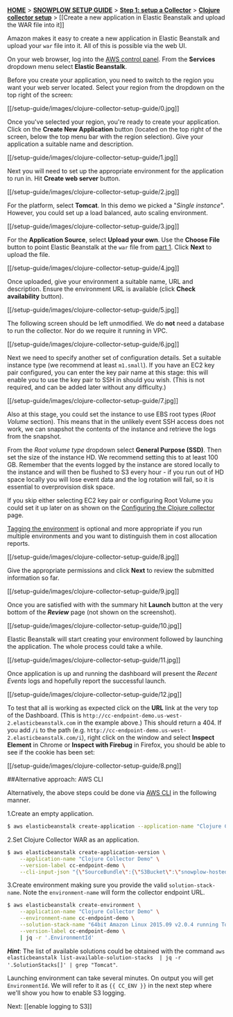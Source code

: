 [**HOME**](Home) > [**SNOWPLOW SETUP GUIDE**](Setting-up-Snowplow) > [**Step 1: setup a Collector**](Setting-up-a-Collector) > [**Clojure collector setup**](setting-up-the-clojure-collector) > [[Create a new application in Elastic Beanstalk and upload the WAR file into it]]

Amazon makes it easy to create a new application in Elastic Beanstalk and upload your `war` file into it. All of this is possible via the web UI.

On your web browser, log into the [AWS control panel][aws]. From the **Services** dropdown menu select **Elastic Beanstalk**. 

Before you create your application, you need to switch to the region you want your web server located. Select your region from the dropdown on the top right of the screen:

[[/setup-guide/images/clojure-collector-setup-guide/0.jpg]]

Once you've selected your region, you're ready to create your application. Click on the **Create New Application** button (located on the top right of the screen, below the top menu bar with the region selection). Give your application a suitable name and description.

[[/setup-guide/images/clojure-collector-setup-guide/1.jpg]]

Next you will need to set up the appropriate environment for the application to run in. Hit **Create web server** button.

[[/setup-guide/images/clojure-collector-setup-guide/2.jpg]]

For the platform, select **Tomcat**. In this demo we picked a "*Single instance*". However, you could set up a load balanced, auto scaling environment.

[[/setup-guide/images/clojure-collector-setup-guide/3.jpg]]

For the **Application Source**, select **Upload your own**. Use the **Choose File** button to point Elastic Beanstalk at the `war` file from [part 1](Download-the-Clojure-collector-WAR-file-or-compile-it-from-source). Click **Next** to upload the file.

[[/setup-guide/images/clojure-collector-setup-guide/4.jpg]]

Once uploaded, give your environment a suitable name, URL and description. Ensure the environment URL is available (click **Check availability** button).

[[/setup-guide/images/clojure-collector-setup-guide/5.jpg]]

The following screen should be left unmodified. We do **not** need a database to run the collector. Nor do we require it running in VPC. 

[[/setup-guide/images/clojure-collector-setup-guide/6.jpg]]

Next we need to specify another set of configuration details. Set a suitable instance type (we recommend at least `m1.small`). If you have an EC2 key pair configured, you can enter the key pair name at this stage: this will enable you to use the key pair to SSH in should you wish. (This is not required, and can be added later without any difficulty.)

[[/setup-guide/images/clojure-collector-setup-guide/7.jpg]]

Also at this stage, you could set the instance to use EBS root types (*Root Volume* section). This means that in the unlikely event SSH access does not work, we can snapshot the contents of the instance and retrieve the logs from the snapshot.

From the *Root volume type* dropdown select **General Purpose (SSD)**. Then set the size of the instance HD. We recommend setting this to at least 100 GB. Remember that the events logged by the instance are stored locally to the instance and will then be flushed to S3 every hour - if you run out of HD space locally you will lose event data and the log rotation will fail, so it is essential to overprovision disk space.

If you skip either selecting EC2 key pair or configuring Root Volume you could set it up later on as shown on the [Configuring the Clojure collector](Configuring-the-Clojure-collector) page.

[Tagging the environment](http://docs.aws.amazon.com/elasticbeanstalk/latest/dg/using-features.tagging.html) is optional and more appropriate if you run multiple environments and you want to distinguish them in cost allocation reports.

[[/setup-guide/images/clojure-collector-setup-guide/8.jpg]]

Give the appropriate permissions and click **Next** to review the submitted information so far.

[[/setup-guide/images/clojure-collector-setup-guide/9.jpg]]

Once you are satisfied with with the summary hit **Launch** button at the very bottom of the ***Review*** page (not shown on the screenshot). 

[[/setup-guide/images/clojure-collector-setup-guide/10.jpg]]

Elastic Beanstalk will start creating your environment followed by launching the application. The whole process could take a while.

[[/setup-guide/images/clojure-collector-setup-guide/11.jpg]]

Once application is up and running the dashboard will present the *Recent Events* logs and hopefully report the successful launch.

[[/setup-guide/images/clojure-collector-setup-guide/12.jpg]]

To test that all is working as expected click on the **URL** link at the very top of the Dashboard. (This is `http://cc-endpoint-demo.us-west-2.elasticbeanstalk.com` in the example above.) This should return a 404. If you add `/i` to the path (e.g. `http://cc-endpoint-demo.us-west-2.elasticbeanstalk.com/i`), right click on the window and select **Inspect Element** in Chrome or **Inspect with Firebug** in Firefox, you should be able to see if the cookie has been set:

[[/setup-guide/images/clojure-collector-setup-guide/8.png]]


##Alternative approach: AWS CLI

Alternatively, the above steps could be done via [AWS CLI](https://aws.amazon.com/cli/) in the following manner.

1.Create an empty application.

```sh
$ aws elasticbeanstalk create-application --application-name "Clojure Collector Demo" --description "Enables cross domain user tracking"
```

2.Set Clojure Collector WAR as an application.

```sh
$ aws elasticbeanstalk create-application-version \
    --application-name "Clojure Collector Demo" \
    --version-label cc-endpoint-demo \
    --cli-input-json "{\"SourceBundle\":{\"S3Bucket\":\"snowplow-hosted-assets\",\"S3Key\":\"2-collectors/clojure-collector/clojure-collector-1.1.0-standalone.war\"}}"
```

3.Create environment making sure you provide the valid `solution-stack-name`. Note the `environment-name` will form the collector endpoint URL.

```sh
$ aws elasticbeanstalk create-environment \
    --application-name "Clojure Collector Demo" \
    --environment-name cc-endpoint-demo \
    --solution-stack-name "64bit Amazon Linux 2015.09 v2.0.4 running Tomcat 8 Java 8" \
    --version-label cc-endpoint-demo \
    | jq -r '.EnvironmentId'
```

***Hint***: The list of available solutions could be obtained with the command `aws elasticbeanstalk list-available-solution-stacks  | jq -r '.SolutionStacks[]' | grep "Tomcat"`.

Launching environment can take several minutes. On output you will get `EnvironmentId`. We will refer to it as `{{ CC_ENV }}` in the next step where we'll show you how to enable S3 logging.

Next: [[enable logging to S3]]

[aws]: https://console.aws.amazon.com/
